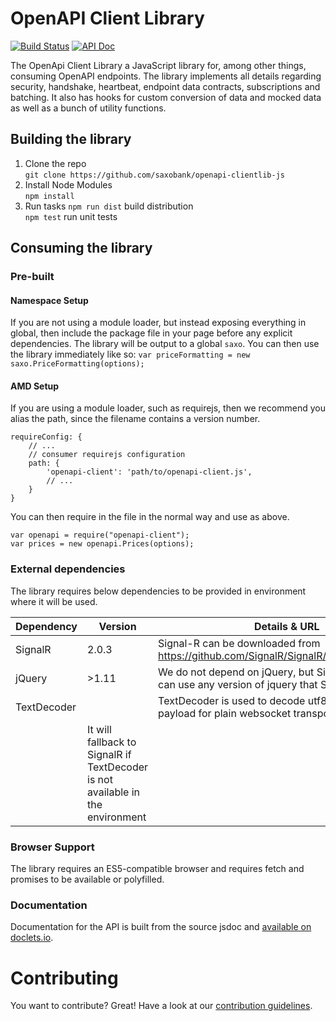 # OpenAPI Client Library

[![Build Status](https://travis-ci.org/SaxoBank/openapi-clientlib-js.svg?branch=master)](https://travis-ci.org/SaxoBank/openapi-clientlib-js)
[![API Doc](https://doclets.io/SaxoBank/openapi-clientlib-js/master.svg)](https://doclets.io/SaxoBank/openapi-clientlib-js/master)

The OpenApi Client Library a JavaScript library for, among other things, consuming OpenAPI endpoints. 
The library implements all details regarding security, handshake, heartbeat, endpoint data contracts, subscriptions and batching. 
It also has hooks for custom conversion of data and mocked data as well as a bunch of utility functions.

## Building the library

1. Clone the repo  
`git clone https://github.com/saxobank/openapi-clientlib-js`
2. Install Node Modules  
`npm install`
4. Run tasks
`npm run dist` build distribution  
`npm test` run unit tests  

## Consuming the library

### Pre-built
#### Namespace Setup
If you are not using a module loader, but instead exposing everything in global, then include the package file in your page before any explicit dependencies.
The library will be output to a global `saxo`. You can then use the library immediately like so: 
`var priceFormatting = new saxo.PriceFormatting(options);`

#### AMD Setup
If you are using a module loader, such as requirejs, then we recommend you alias the path, since the filename contains a version number.
```
requireConfig: {
    // ...
    // consumer requirejs configuration
    path: {
        'openapi-client': 'path/to/openapi-client.js',
        // ...
    }
}
```
You can then require in the file in the normal way and use as above.
```
var openapi = require("openapi-client");
var prices = new openapi.Prices(options);
```

### External dependencies
The library requires below dependencies to be provided in environment where it will be used.

|Dependency |Version                 |Details & URL |
|-----------|------------------------|--------------|
|SignalR    |2.0.3                   |Signal-R can be downloaded from https://github.com/SignalR/SignalR/releases/tag/2.0.3.|
|jQuery     |>1.11                   |We do not depend on jQuery, but SignalR does. You can use any version of jquery that SignalR supports.|
|TextDecoder|                        |TextDecoder is used to decode utf8 JSON string payload for plain websocket transport. 
                                     |It will fallback to SignalR if TextDecoder is not available in the environment

### Browser Support
The library requires an ES5-compatible browser and requires fetch and promises to be available or polyfilled.

### Documentation

Documentation for the API is built from the source jsdoc and [available on doclets.io](https://doclets.io/SaxoBank/openapi-clientlib-js/master).

# Contributing
You want to contribute? Great! Have a look at our [contribution guidelines](CONTRIBUTING.md).
